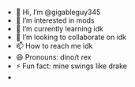 - 👋 Hi, I’m @gigableguy345
- 👀 I’m interested in mods
- 🌱 I’m currently learning idk
- 💞️ I’m looking to collaborate on idk
- 📫 How to reach me idk
- 😄 Pronouns: dino/t rex
- ⚡ Fun fact: mine swings like drake
- 

<!---
gigableguy345/gigableguy345 is a ✨ special ✨ repository because its `README.md` (this file) appears on your GitHub profile.
You can click the Preview link to take a look at your changes.
--->
